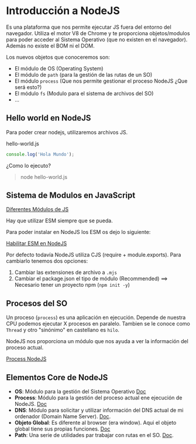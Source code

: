 # Introducción a NodeJS

Es una plataforma que nos permite ejecutar JS fuera del entorno del navegador. Utiliza el motor V8 de Chrome y te proporciona objetos/modulos para poder acceder al Sistema Operativo (que no existen en el navegador). Además no existe el BOM ni el DOM.

Los nuevos objetos que conoceremos son:

- El módulo de OS (Operating System)
- El módulo de `path` (para la gestión de las rutas de un SO)
- El módulo `process` (Que nos permite gestionar el proceso NodeJS ¿Que será esto?)
- El módulo `fs` (Modulo para el sistema de archivos del SO)
- ...

## Hello world en NodeJS

Para poder crear nodejs, utilizaremos archivos JS.

hello-world.js

```js
console.log('Hola Mundo');
```

¿Como lo ejecuto?

> node hello-world.js

## Sistema de Modulos en JavaScript

[Diferentes Módulos de JS](https://dev.to/iggredible/what-the-heck-are-cjs-amd-umd-and-esm-ikm)

Hay que utilizar ESM siempre que se pueda.

Para poder instalar en NodeJS los ESM os dejo lo siguiente:

[Habilitar ESM en NodeJS](https://nodejs.org/api/esm.html#enabling)

Por defecto todavía NodeJS utiliza CJS (require + module.exports). Para cambiarlo tenemos dos opciones:

1. Cambiar las extensiones de archivo a `.mjs`
2. Cambiar el package.json el tipo de módulo (Recommended) ==> Necesario tener un proyecto npm (`npm init -y`)

## Procesos del SO

Un proceso (`process`) es una aplicación en ejecución. Depende de nuestra CPU podemos ejecutar X procesos en paralelo. Tambien se le conoce como `Thread` y otro "sinónimo" en castellano es `hilo`.

NodeJS nos proporciona un módulo que nos ayuda a ver la información del proceso actual.

[Process NodeJS](https://nodejs.org/dist/latest-v16.x/docs/api/process.html)

## Elementos Core de NodeJS

- **OS**: Módulo para la gestión del Sistema Operativo [Doc](https://nodejs.org/dist/latest-v16.x/docs/api/os.html)
- **Process**: Módulo para la gestión del proceso actual ene ejecución de NodeJS. [Doc](https://nodejs.org/dist/latest-v16.x/docs/api/process.html)
- **DNS**: Módulo para solicitar y utilizar información del DNS actual de mi ordenador (Domain Name Server). [Doc](https://nodejs.org/dist/latest-v16.x/docs/api/dns.html).
- **Objeto Global**: Es diferente al browser (era window). Aqui el objeto global tiene sus propias funciones. [Doc](https://nodejs.org/dist/latest-v16.x/docs/api/globals.html)
- **Path**: Una serie de utilidades par trabajar con rutas en el SO. [Doc](https://nodejs.org/dist/latest-v16.x/docs/api/path.html).
